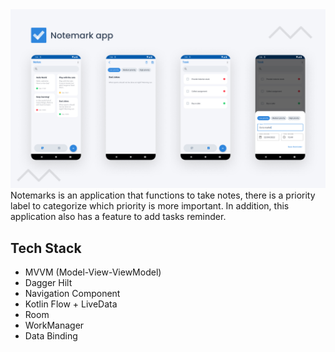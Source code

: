 <img src="asset/Thumbnail.png">
Notemarks is an application that functions to take notes, there is a priority label to categorize which priority is more important. In addition, this application also has a feature to add tasks reminder.

## Tech Stack
- MVVM (Model-View-ViewModel)
- Dagger Hilt
- Navigation Component
- Kotlin Flow + LiveData
- Room 
- WorkManager
- Data Binding